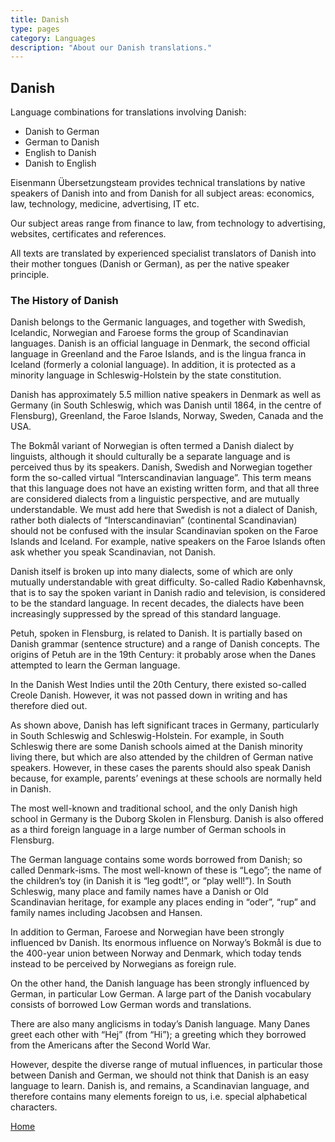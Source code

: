 ```yaml
---
title: Danish
type: pages
category: Languages
description: "About our Danish translations."
---
```


## Danish

Language combinations for translations involving Danish:
- Danish to German
- German to Danish
- English to Danish
- Danish to English

Eisenmann Übersetzungsteam provides technical translations by native speakers of Danish into and from Danish for all subject areas: economics, law, technology, medicine, advertising, IT etc.

Our subject areas range from finance to law, from technology to advertising, websites, certificates and references.

All texts are translated by experienced specialist translators of Danish into their mother tongues (Danish or German), as per the native speaker principle.

### The History of Danish
Danish belongs to the Germanic languages, and together with Swedish, Icelandic, Norwegian and Faroese forms the group of Scandinavian languages. Danish is an official language in Denmark,  the second official language in Greenland and the Faroe Islands, and is the lingua franca in Iceland (formerly a colonial language). In addition, it is protected as a minority language in Schleswig-Holstein by the state constitution.

Danish has approximately 5.5 million native speakers in Denmark as well as Germany (in South Schleswig, which was Danish until 1864, in the centre of Flensburg), Greenland, the Faroe Islands, Norway, Sweden, Canada and the USA.

The Bokmål variant of Norwegian is often termed a Danish dialect by linguists, although it should culturally be a separate language and is perceived thus by its speakers. Danish, Swedish and Norwegian together form the so-called virtual “Interscandinavian language”. This term means that this language does not have an existing written form, and that all three are considered dialects from a linguistic perspective, and are mutually understandable. We must add here that Swedish is not a dialect of Danish, rather both dialects of “Interscandinavian” (continental Scandinavian) should not be confused with the insular Scandinavian spoken on the Faroe Islands and Iceland. For example, native speakers on the Faroe Islands often ask whether you speak Scandinavian, not Danish.

Danish itself is broken up into many dialects, some of which are only mutually understandable with great difficulty. So-called Radio Københavnsk, that is to say the spoken variant in Danish radio and television, is considered to be the standard language. In recent decades, the dialects have been increasingly suppressed by the spread of this standard language.

Petuh, spoken in Flensburg, is related to Danish. It is partially based on Danish grammar (sentence structure) and a range of Danish concepts. The origins of Petuh are in the 19th Century: it probably arose when the Danes attempted to learn the German language.

In the Danish West Indies until the 20th Century, there existed so-called Creole Danish. However, it was not passed down in writing and has therefore died out.

As shown above, Danish has left significant traces in Germany, particularly in South Schleswig and Schleswig-Holstein. For example, in South Schleswig there are some Danish schools aimed at the Danish minority living there, but which are also attended by the children of German native speakers. However, in these cases the parents should also speak Danish because, for example, parents’ evenings at these schools are normally held in Danish.

The most well-known and traditional school, and the only Danish high school in Germany is the Duborg Skolen in Flensburg. Danish is also offered as a third foreign language in a large number of German schools in Flensburg.

The German language contains some words borrowed from Danish; so called Denmark-isms. The most well-known of these is “Lego”; the name of the children’s toy (in Danish it is “leg godt!”, or “play well!”). In South Schleswig, many place and family names have a Danish or Old Scandinavian heritage, for example any places ending in “oder”, “rup” and family names including Jacobsen and Hansen.

In addition to German, Faroese and Norwegian have been strongly influenced bv Danish. Its enormous influence on Norway’s Bokmål is due to the 400-year union between Norway and Denmark, which today tends instead to be perceived by Norwegians  as foreign rule.

On the other hand, the Danish language has been strongly influenced by German, in particular Low German. A large part of the Danish vocabulary consists of borrowed Low German words and translations.

There are also many anglicisms in today’s Danish language. Many Danes greet each other with “Hej” (from “Hi”); a greeting which they borrowed from the Americans after the Second World War.

However, despite the diverse range of mutual influences, in particular those between Danish and German, we should not think that Danish is an easy language to learn. Danish is, and remains, a Scandinavian language, and therefore contains many elements foreign to us, i.e. special alphabetical characters.

[Home](/about/landing)